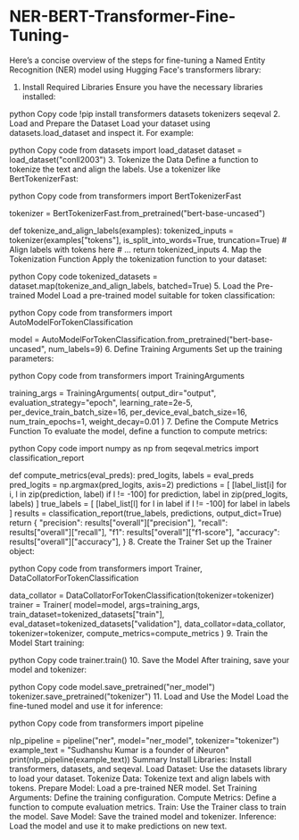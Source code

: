 # NER-BERT-Transformer-Fine-Tuning-
Here’s a concise overview of the steps for fine-tuning a Named Entity Recognition (NER) model using Hugging Face's transformers library:

1. Install Required Libraries
Ensure you have the necessary libraries installed:

python
Copy code
!pip install transformers datasets tokenizers seqeval
2. Load and Prepare the Dataset
Load your dataset using datasets.load_dataset and inspect it. For example:

python
Copy code
from datasets import load_dataset
dataset = load_dataset("conll2003")
3. Tokenize the Data
Define a function to tokenize the text and align the labels. Use a tokenizer like BertTokenizerFast:

python
Copy code
from transformers import BertTokenizerFast

tokenizer = BertTokenizerFast.from_pretrained("bert-base-uncased")

def tokenize_and_align_labels(examples):
    tokenized_inputs = tokenizer(examples["tokens"], is_split_into_words=True, truncation=True)
    # Align labels with tokens here
    # ...
    return tokenized_inputs
4. Map the Tokenization Function
Apply the tokenization function to your dataset:

python
Copy code
tokenized_datasets = dataset.map(tokenize_and_align_labels, batched=True)
5. Load the Pre-trained Model
Load a pre-trained model suitable for token classification:

python
Copy code
from transformers import AutoModelForTokenClassification

model = AutoModelForTokenClassification.from_pretrained("bert-base-uncased", num_labels=9)
6. Define Training Arguments
Set up the training parameters:

python
Copy code
from transformers import TrainingArguments

training_args = TrainingArguments(
    output_dir="output",
    evaluation_strategy="epoch",
    learning_rate=2e-5,
    per_device_train_batch_size=16,
    per_device_eval_batch_size=16,
    num_train_epochs=1,
    weight_decay=0.01
)
7. Define the Compute Metrics Function
To evaluate the model, define a function to compute metrics:

python
Copy code
import numpy as np
from seqeval.metrics import classification_report

def compute_metrics(eval_preds):
    pred_logits, labels = eval_preds
    pred_logits = np.argmax(pred_logits, axis=2)
    predictions = [
        [label_list[i] for i, l in zip(prediction, label) if l != -100]
        for prediction, label in zip(pred_logits, labels)
    ]
    true_labels = [
        [label_list[l] for l in label if l != -100]
        for label in labels
    ]
    results = classification_report(true_labels, predictions, output_dict=True)
    return {
        "precision": results["overall"]["precision"],
        "recall": results["overall"]["recall"],
        "f1": results["overall"]["f1-score"],
        "accuracy": results["overall"]["accuracy"],
    }
8. Create the Trainer
Set up the Trainer object:

python
Copy code
from transformers import Trainer, DataCollatorForTokenClassification

data_collator = DataCollatorForTokenClassification(tokenizer=tokenizer)
trainer = Trainer(
    model=model,
    args=training_args,
    train_dataset=tokenized_datasets["train"],
    eval_dataset=tokenized_datasets["validation"],
    data_collator=data_collator,
    tokenizer=tokenizer,
    compute_metrics=compute_metrics
)
9. Train the Model
Start training:

python
Copy code
trainer.train()
10. Save the Model
After training, save your model and tokenizer:

python
Copy code
model.save_pretrained("ner_model")
tokenizer.save_pretrained("tokenizer")
11. Load and Use the Model
Load the fine-tuned model and use it for inference:

python
Copy code
from transformers import pipeline

nlp_pipeline = pipeline("ner", model="ner_model", tokenizer="tokenizer")
example_text = "Sudhanshu Kumar is a founder of iNeuron"
print(nlp_pipeline(example_text))
Summary
Install Libraries: Install transformers, datasets, and seqeval.
Load Dataset: Use the datasets library to load your dataset.
Tokenize Data: Tokenize text and align labels with tokens.
Prepare Model: Load a pre-trained NER model.
Set Training Arguments: Define the training configuration.
Compute Metrics: Define a function to compute evaluation metrics.
Train: Use the Trainer class to train the model.
Save Model: Save the trained model and tokenizer.
Inference: Load the model and use it to make predictions on new text.
